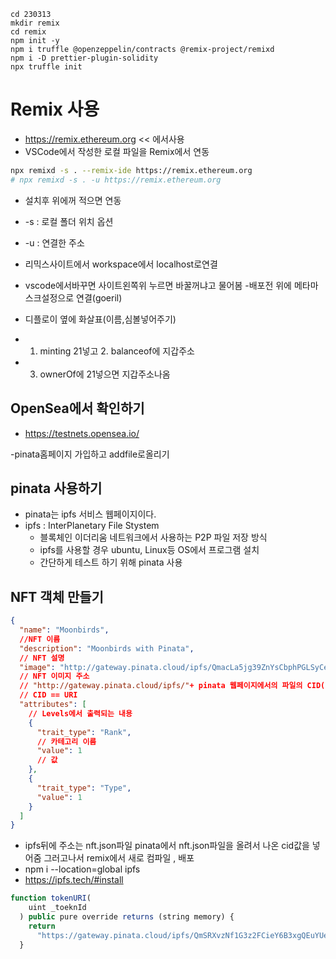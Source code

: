 ```
cd 230313
mkdir remix
cd remix
npm init -y
npm i truffle @openzeppelin/contracts @remix-project/remixd
npm i -D prettier-plugin-solidity
npx truffle init
```

# Remix 사용

- https://remix.ethereum.org << 에서사용
- VSCode에서 작성한 로컬 파일을 Remix에서 연동

```bash
npx remixd -s . --remix-ide https://remix.ethereum.org
# npx remixd -s . -u https://remix.ethereum.org
```

- 설치후 위에꺼 적으면 연동

- -s : 로컬 폴더 위치 옵션
- -u : 연결한 주소

- 리믹스사이트에서 workspace에서 localhost로연결
- vscode에서바꾸면 사이트왼쪽위 누르면 바꿀꺼냐고 물어봄 -배포전 위에 메타마스크설정으로 연결(goeril)
- 디플로이 옆에 화살표(이름,심볼넣어주기)
- 1. minting 21넣고 2. balanceof에 지갑주소
- 3. ownerOf에 21넣으면 지갑주소나옴

## OpenSea에서 확인하기

- https://testnets.opensea.io/

-pinata홈페이지 가입하고 addfile로올리기

## pinata 사용하기

- pinata는 ipfs 서비스 웹페이지이다.
- ipfs : InterPlanetary File Stystem
  - 블록체인 이더리움 네트워크에서 사용하는 P2P 파일 저장 방식
  - ipfs를 사용할 경우 ubuntu, Linux등 OS에서 프로그램 설치
  - 간단하게 테스트 하기 위해 pinata 사용

## NFT 객체 만들기

```json
{
  "name": "Moonbirds",
  //NFT 이름
  "description": "Moonbirds with Pinata",
  // NFT 설명
  "image": "http://gateway.pinata.cloud/ipfs/QmacLa5jg39ZnYsCbphPGLSyCeHpRVVe7oWzkq4qMu42PV",
  // NFT 이미지 주소
  // "http://gateway.pinata.cloud/ipfs/"+ pinata 웹페이지에서의 파일의 CID(Content Identifier (CID))
  // CID == URI
  "attributes": [
    // Levels에서 출력되는 내용
    {
      "trait_type": "Rank",
      // 카테고리 이름
      "value": 1
      // 값
    },
    {
      "trait_type": "Type",
      "value": 1
    }
  ]
}
```

- ipfs뒤에 주소는 nft.json파일 pinata에서 nft.json파일을 올려서 나온 cid값을 넣어줌 그러고나서 remix에서 새로 컴파일 , 배포
- npm i --location=global ipfs
- https://ipfs.tech/#install

```js
function tokenURI(
    uint _toeknId
  ) public pure override returns (string memory) {
    return
      "https://gateway.pinata.cloud/ipfs/QmSRXvzNf1G3z2FCieY6B3xgQEuYUe6Yz4Pt8SZ6SYyYtZ";
  }
```
